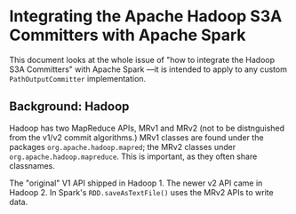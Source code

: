 <!---
  Licensed under the Apache License, Version 2.0 (the "License");
  you may not use this file except in compliance with the License.
  You may obtain a copy of the License at
  
   http://www.apache.org/licenses/LICENSE-2.0
  
  Unless required by applicable law or agreed to in writing, software
  distributed under the License is distributed on an "AS IS" BASIS,
  WITHOUT WARRANTIES OR CONDITIONS OF ANY KIND, either express or implied.
  See the License for the specific language governing permissions and
  limitations under the License. See accompanying LICENSE file.
-->

# Integrating the Apache Hadoop S3A Committers with Apache Spark

This document looks at the whole issue of "how to integrate the Hadoop S3A Committers" 
with Apache Spark —it is intended to apply to any custom `PathOutputCommitter`
implementation.


## Background: Hadoop

Hadoop has two MapReduce APIs, MRv1 and MRv2 (not to be distnguished from the v1/v2 commit
algorithms.) MRv1 classes are found under the packages `org.apache.hadoop.mapred`;
the MRv2 classes under `org.apache.hadoop.mapreduce`. This is important, as
they often share classnames.



The "original" V1 API shipped in Hadoop 1. The newer v2 API came in Hadoop 2. 
In Spark's `RDD.saveAsTextFile()` uses the MRv2 APIs to write data.
